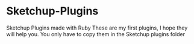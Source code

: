 # Sketchup-Plugins
Sketchup Plugins made with Ruby
These are my first plugins, I hope they will help you.
You only have to copy them in the Sketchup plugins folder
